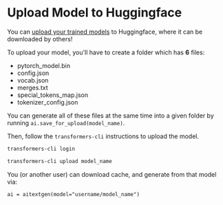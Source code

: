 # Upload Model to Huggingface

You can [upload your trained models](https://huggingface.co/transformers/model_sharing.html) to Huggingface, where it can be downloaded by others!

To upload your model, you'll have to create a folder which has **6** files:

- pytorch_model.bin
- config.json
- vocab.json
- merges.txt
- special_tokens_map.json
- tokenizer_config.json

You can generate all of these files at the same time into a given folder by running `ai.save_for_upload(model_name)`.

Then, follow the `transformers-cli` instructions to upload the model.

```sh
transformers-cli login
```

```sh
transformers-cli upload model_name
```

You (or another user) can download cache, and generate from that model via:

```
ai = aitextgen(model="username/model_name")
```
